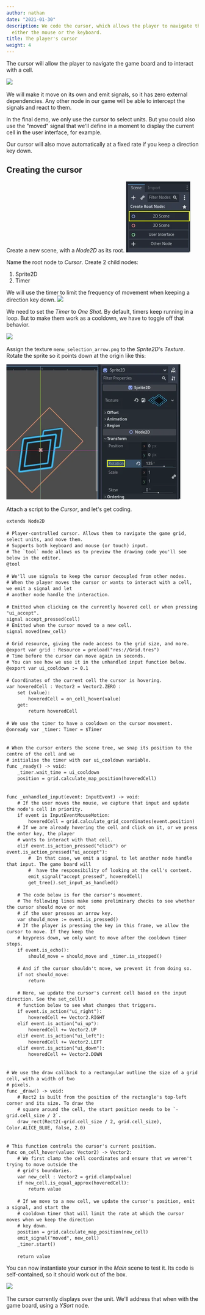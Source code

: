 ```yaml
---
author: nathan
date: "2021-01-30"
description: We code the cursor, which allows the player to navigate the grid with
  either the mouse or the keyboard.
title: The player's cursor
weight: 4
---
```


The cursor will allow the player to navigate the game board and to interact with a cell.

![](03.cursor.png)

We will make it move on its own and emit signals, so it has zero external dependencies. Any other node in our game will be able to intercept the signals and react to them.

In the final demo, we only use the cursor to select units. But you could also use the "moved" signal that we'll define in a moment to display the current cell in the user interface, for example.

Our cursor will also move automatically at a fixed rate if you keep a direction key down.

## Creating the cursor

Create a new scene, with a _Node2D_ as its root.
![](03.create2dscene.webp)

Name the root node to _Cursor_. Create 2 child nodes:
1. Sprite2D
2. Timer

We will use the timer to limit the frequency of movement when keeping a direction key down.
![](03.cursor-scene.png)

We need to set the _Timer_ to _One Shot_. By default, timers keep running in a loop. But to make them work as a cooldown, we have to toggle off that behavior.

![](03.timer-one-shot.png)

Assign the texture `menu_selection_arrow.png` to the _Sprite2D_'s _Texture_. Rotate the sprite so it points down at the origin like this:

![](03.rotated-cursor.webp)

Attach a script to the _Cursor_, and let's get coding.

```gdscript
extends Node2D

# Player-controlled cursor. Allows them to navigate the game grid, select units, and move them.
# Supports both keyboard and mouse (or touch) input.
# The `tool` mode allows us to preview the drawing code you'll see below in the editor.
@tool

# We'll use signals to keep the cursor decoupled from other nodes.
# When the player moves the cursor or wants to interact with a cell, we emit a signal and let
# another node handle the interaction.

# Emitted when clicking on the currently hovered cell or when pressing "ui_accept".
signal accept_pressed(cell)
# Emitted when the cursor moved to a new cell.
signal moved(new_cell)

# Grid resource, giving the node access to the grid size, and more.
@export var grid : Resource = preload("res://Grid.tres")
# Time before the cursor can move again in seconds.
# You can see how we use it in the unhandled input function below.
@export var ui_cooldown := 0.1

# Coordinates of the current cell the cursor is hovering.
var hoveredCell : Vector2 = Vector2.ZERO :
	set (value):
		hoveredCell = on_cell_hover(value)
	get:
		return hoveredCell

# We use the timer to have a cooldown on the cursor movement.
@onready var _timer: Timer = $Timer


# When the cursor enters the scene tree, we snap its position to the centre of the cell and we
# initialise the timer with our ui_cooldown variable.
func _ready() -> void:
	_timer.wait_time = ui_cooldown
	position = grid.calculate_map_position(hoveredCell)


func _unhandled_input(event: InputEvent) -> void:
	# If the user moves the mouse, we capture that input and update the node's cell in priority.
	if event is InputEventMouseMotion:
		hoveredCell = grid.calculate_grid_coordinates(event.position)
	# If we are already hovering the cell and click on it, or we press the enter key, the player
	# wants to interact with that cell.
	elif event.is_action_pressed("click") or event.is_action_pressed("ui_accept"):
		#  In that case, we emit a signal to let another node handle that input. The game board will
		#  have the responsibility of looking at the cell's content.
		emit_signal("accept_pressed", hoveredCell)
		get_tree().set_input_as_handled()

	# The code below is for the cursor's movement.
	# The following lines make some preliminary checks to see whether the cursor should move or not
	# if the user presses an arrow key.
	var should_move := event.is_pressed()
	# If the player is pressing the key in this frame, we allow the cursor to move. If they keep the
	# keypress down, we only want to move after the cooldown timer stops.
	if event.is_echo():
		should_move = should_move and _timer.is_stopped()

	# And if the cursor shouldn't move, we prevent it from doing so.
	if not should_move:
		return

	# Here, we update the cursor's current cell based on the input direction. See the set_cell()
	# function below to see what changes that triggers.
	if event.is_action("ui_right"):
		hoveredCell += Vector2.RIGHT
	elif event.is_action("ui_up"):
		hoveredCell += Vector2.UP
	elif event.is_action("ui_left"):
		hoveredCell += Vector2.LEFT
	elif event.is_action("ui_down"):
		hoveredCell += Vector2.DOWN


# We use the draw callback to a rectangular outline the size of a grid cell, with a width of two
# pixels.
func _draw() -> void:
	# Rect2 is built from the position of the rectangle's top-left corner and its size. To draw the
	# square around the cell, the start position needs to be `-grid.cell_size / 2`.
	draw_rect(Rect2(-grid.cell_size / 2, grid.cell_size), Color.ALICE_BLUE, false, 2.0)


# This function controls the cursor's current position.
func on_cell_hover(value: Vector2) -> Vector2:
	# We first clamp the cell coordinates and ensure that we weren't trying to move outside the
	# grid's boundaries.
	var new_cell : Vector2 = grid.clamp(value)
	if new_cell.is_equal_approx(hoveredCell):
		return value

	# If we move to a new cell, we update the cursor's position, emit a signal, and start the
	# cooldown timer that will limit the rate at which the cursor moves when we keep the direction
	# key down.
	position = grid.calculate_map_position(new_cell)
	emit_signal("moved", new_cell)
	_timer.start()

	return value
```

You can now instantiate your cursor in the _Main_ scene to test it. Its code is self-contained, so it should work out of the box.

![](03.cursor-over-unit.png)

The cursor currently displays over the unit. We'll address that when with the game board, using a _YSort_ node.
